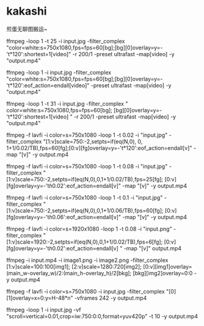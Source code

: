 # kakashi

煎蛋无聊图搬运~

ffmpeg -loop 1 -t 25 -i input.jpg -filter_complex "color=white:s=750x1080,fps=fps=60[bg];[bg][0]overlay=y=-'t\*120':shortest=1[video]" -r 200/1 -preset ultrafast -map[video] -y "output.mp4"

ffmpeg -loop 1 -i input.jpg -filter_complex "color=white:s=750x1080,fps=fps=60[bg];[bg][0]overlay=y=-'t\*120':eof_action=endall[video]" -preset ultrafast -map[video] -y "output.mp4"

ffmpeg
-loop 1
-t 31
-i input.jpg
-filter_complex
"
color=white:s=750x1080,fps=fps=60[bg];
[bg][0]overlay=y=-'t\*120':shortest=1[video]
"
-r 200/1 -preset ultrafast
-map[video]
-y "output.mp4"

ffmpeg -f lavfi -i color=s=750x1080 -loop 1 -t 0.02 -i "input.jpg" -filter_complex "[1:v]scale=750:-2,setpts=if(eq(N\,0)\, 0\, 1+1/0.02/TB),fps=60[fg];[0:v][fg]overlay=y=-'t\*120':eof_action=endall[v]" -map "[v]" -y output.mp4

ffmpeg -f lavfi -i color=s=750x1080 -loop 1 -t 0.08 -i "input.jpg" -filter_complex "[1:v]scale=750:-2,setpts=if(eq(N\,0)\,0\,1+1/0.02/TB),fps=25[fg]; [0:v][fg]overlay=y=-'t*h*0.02':eof_action=endall[v]" -map "[v]" -y output.mp4

ffmpeg -f lavfi -i color=s=750x1080 -loop 1 -t 0.1 -i "input.jpg" -filter_complex "[1:v]scale=750:-2,setpts=if(eq(N\,0)\,0\,1+1/0.06/TB),fps=60[fg]; [0:v][fg]overlay=y=-'t*h*0.06':eof_action=endall[v]" -map "[v]" -y output.mp4

ffmpeg
-f lavfi
-i color=s=1920x1080 -loop 1 -t 0.08
-i "input.png"
-filter_complex
"
[1:v]scale=1920:-2,setpts=if(eq(N\,0)\,0\,1+1/0.02/TB),fps=6[fg];
[0:v][fg]overlay=y=-'t*h*0.02':eof_action=endall[v]
"
-map "[v]" output.mp4

ffmpeg
-i input.mp4
-i image1.png
-i image2.png
-filter_complex
[1:v]scale=100:100[img1];
[2:v]scale=1280:720[img2];
[0:v][img1]overlay=(main_w-overlay_w)/2:(main_h-overlay_h)/2[bkg];
[bkg][img2]overlay=0:0
-y output.mp4

ffmpeg -f lavfi -i color=s=750x1080 -i input.jpg -filter_complex "[0][1]overlay=x=0:y=H-48\*n" -vframes 242 -y output.mp4

ffmpeg -loop 1 -i input.jpg -vf "scroll=vertical=0.01,crop=iw:750:0:0,format=yuv420p" -t 10 -y output.mp4
